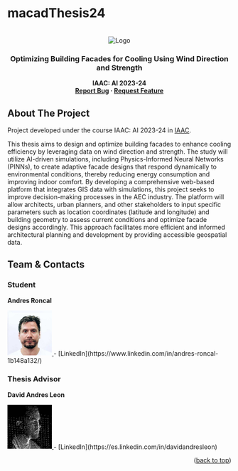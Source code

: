 # macadThesis24

<!-- PROJECT LOGO -->
<br />
<div align="center">
    <img src="https://github.com/ronmaccms/macadThesis24/assets/logos/project-logo.jpg" alt="Logo" width="150">
  <h3 align="center">Optimizing Building Facades for Cooling Using Wind Direction and Strength</h3>
  <p align="center" style="font-weight: bold;">IAAC: AI 2023-24<br>
    <a href="mailto:andres.roncal@students.iaac.net">Report Bug</a>
    ·
    <a href="mailto:andres.roncal@students.iaac.net">Request Feature</a>
  </p>
</div>

## About The Project

Project developed under the course IAAC: AI 2023-24 in [IAAC](https://iaac.net/).

This thesis aims to design and optimize building facades to enhance cooling efficiency by leveraging data on wind direction and strength. The study will utilize AI-driven simulations, including Physics-Informed Neural Networks (PINNs), to create adaptive facade designs that respond dynamically to environmental conditions, thereby reducing energy consumption and improving indoor comfort. By developing a comprehensive web-based platform that integrates GIS data with simulations, this project seeks to improve decision-making processes in the AEC industry. The platform will allow architects, urban planners, and other stakeholders to input specific parameters such as location coordinates (latitude and longitude) and building geometry to assess current conditions and optimize facade designs accordingly. This approach facilitates more efficient and informed architectural planning and development by providing accessible geospatial data.

## Team & Contacts

### Student
**Andres Roncal**

<a href="https://www.linkedin.com/in/andres-roncal-1b148a132/" target="_blank">
    <img src="src/img/andres.png" alt="Andres Roncal" width="100">
</a>
- [LinkedIn](https://www.linkedin.com/in/andres-roncal-1b148a132/)

### Thesis Advisor
**David Andres Leon**

<a href="https://es.linkedin.com/in/davidandresleon" target="_blank">
    <img src="src/img/davidProfilePic.png" alt="David Andres Leon" width="100">
</a>
- [LinkedIn](https://es.linkedin.com/in/davidandresleon)

<p align="right">(<a href="#readme-top">back to top</a>)</p>
